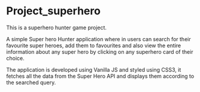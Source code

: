 # Project_superhero
This is a superhero hunter game project.

A simple Super hero Hunter application where in users can search for their favourite super heroes, add them to favourites and also view the entire information about any super hero by clicking on any superhero card of their choice. 

The application is developed using Vanilla JS and styled using CSS3, it fetches all the data from the Super Hero API and displays them according to the searched query.
